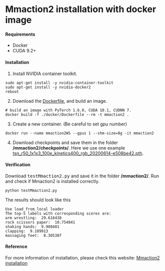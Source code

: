 # Mmaction2 installation with docker image

#### Requirements
- Docker
- CUDA 9.2+

#### Installation
1. Install NVIDIA container toolkit.
```
sudo apt-get install -y nvidia-container-toolkit
sudo apt-get install -y nvidia-docker2
reboot
```

2. Download the [Dockerfile](https://github.com/open-mmlab/mmaction2/blob/master/docker/Dockerfile), and build an image.
```
# build an image with PyTorch 1.6.0, CUDA 10.1, CUDNN 7.
docker build -f ./docker/Dockerfile --rm -t mmaction2 .
```

3. Create a new container. (Be careful to set gpu number)
```
docker run --name mmaction2WS --gpus 1 --shm-size=8g -it mmaction2
```

4. Download checkpoints and save them in the folder  __/mmaction2/checkpoints/__. Here we use one example [tsn_r50_1x1x3_100e_kinetics400_rgb_20200614-e508be42.pth](https://download.openmmlab.com/mmaction/recognition/tsn/tsn_r50_1x1x3_100e_kinetics400_rgb/tsn_r50_1x1x3_100e_kinetics400_rgb_20200614-e508be42.pth).

#### Verification
Download <kbd>testMmaction2.py</kbd> and save it in the folder __/mmaction2/__.
Run and check if Mmaction2 is installed correctly.
```
python testMmaction2.py
```
The results should look like this
```
Use load_from_local loader
The top-5 labels with corresponding scores are:
arm wrestling:  29.616438
rock scissors paper:  10.754841
shaking hands:  9.908401
clapping:  9.189913
massaging feet:  8.305307
```

#### Reference
 For more information of installation, please check this website: [Mmaction2 installation](https://github.com/open-mmlab/mmaction2/blob/master/docs/install.md)
